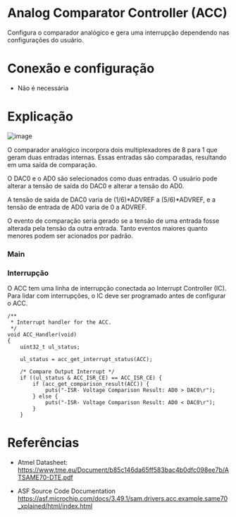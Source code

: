 #  Analog Comparator Controller (ACC)
Configura o comparador analógico e gera uma interrupção dependendo nas configurações do usuário.

#  Conexão e configuração
- Não é necessária

# Explicação 
![image](https://user-images.githubusercontent.com/62957465/172076354-d0085309-cc7c-4098-94a7-52673859c7b0.png)

O comparador analógico incorpora dois multiplexadores de 8 para 1 que geram duas entradas internas. Essas entradas são comparadas, resultando em uma saída de comparação. 

O DAC0 e o AD0 são selecionados como duas entradas. O usuário pode alterar a tensão de saída do DAC0 e alterar a tensão do AD0.

A tensão de saída de DAC0 varia de (1/6)*ADVREF a (5/6)*ADVREF, e a tensão de entrada de AD0 varia de 0 a ADVREF.

O evento de comparação seria gerado se a tensão de uma entrada fosse alterada pela tensão da outra entrada. Tanto eventos maiores quanto menores podem ser acionados por padrão.


### Main

### Interrupção

O ACC tem uma linha de interrupção conectada ao Interrupt Controller (IC). Para lidar com interrupções, o IC deve ser programado antes de configurar o ACC.

```
/**
 * Interrupt handler for the ACC.
 */
void ACC_Handler(void)
{
	uint32_t ul_status;

	ul_status = acc_get_interrupt_status(ACC);

	/* Compare Output Interrupt */
	if ((ul_status & ACC_ISR_CE) == ACC_ISR_CE) {
		if (acc_get_comparison_result(ACC)) {
			puts("-ISR- Voltage Comparison Result: AD0 > DAC0\r");
		} else {
			puts("-ISR- Voltage Comparison Result: AD0 < DAC0\r");
		}
	}
```

# Referências

- Atmel Datasheet: https://www.tme.eu/Document/b85c146da65ff583bac4b0dfc098ee7b/ATSAME70-DTE.pdf

- ASF Source Code Documentation https://asf.microchip.com/docs/3.49.1/sam.drivers.acc.example.same70_xplained/html/index.html
